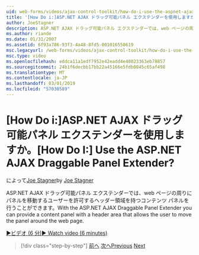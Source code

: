 ```yaml
---
uid: web-forms/videos/ajax-control-toolkit/how-do-i-use-the-aspnet-ajax-draggable-panel-extender
title: '[How Do i:]ASP.NET AJAX ドラッグ可能パネル エクステンダーを使用しますか。 | Microsoft Docs'
author: JoeStagner
description: ASP.NET AJAX ドラッグ可能パネル エクステンダーでは、web ページの周りにパネルを移動するユーザーを許可するヘッダー領域を持つコンテンツ パネルを行うことができます。
ms.author: riande
ms.date: 01/31/2007
ms.assetid: 6f93a786-93f3-4a48-8fd5-001016550619
msc.legacyurl: /web-forms/videos/ajax-control-toolkit/how-do-i-use-the-aspnet-ajax-draggable-panel-extender
msc.type: video
ms.openlocfilehash: eddca11a1edf7952e42eadd4e40023363eb78857
ms.sourcegitcommit: 24b1f6decbb17bb22a45166e5fdb0845c65af498
ms.translationtype: MT
ms.contentlocale: ja-JP
ms.lasthandoff: 03/01/2019
ms.locfileid: "57030589"
---
```

<a name="how-do-i-use-the-aspnet-ajax-draggable-panel-extender"></a><span data-ttu-id="e4bbf-104">[How Do i:]ASP.NET AJAX ドラッグ可能パネル エクステンダーを使用しますか。</span><span class="sxs-lookup"><span data-stu-id="e4bbf-104">[How Do I:] Use the ASP.NET AJAX Draggable Panel Extender?</span></span>
====================
<span data-ttu-id="e4bbf-105">によって[Joe Stagner](https://github.com/JoeStagner)</span><span class="sxs-lookup"><span data-stu-id="e4bbf-105">by [Joe Stagner](https://github.com/JoeStagner)</span></span>

<span data-ttu-id="e4bbf-106">ASP.NET AJAX ドラッグ可能パネル エクステンダーでは、web ページの周りにパネルを移動するユーザーを許可するヘッダー領域を持つコンテンツ パネルを行うことができます。</span><span class="sxs-lookup"><span data-stu-id="e4bbf-106">With the ASP.NET AJAX Draggable Panel Extender you can provide a content panel with a header area that allows the user to move the panel around the web page.</span></span>

[<span data-ttu-id="e4bbf-107">&#9654;ビデオ (6 分)</span><span class="sxs-lookup"><span data-stu-id="e4bbf-107">&#9654; Watch video (6 minutes)</span></span>](https://channel9.msdn.com/Blogs/ASP-NET-Site-Videos/how-do-i-use-the-aspnet-ajax-draggable-panel-extender)

> [!div class="step-by-step"]
> <span data-ttu-id="e4bbf-108">[前へ](how-do-i-use-the-aspnet-ajax-collapsable-panel-extender.md)
> [次へ](how-do-i-use-the-aspnet-ajax-dynamicpopulate-extender.md)</span><span class="sxs-lookup"><span data-stu-id="e4bbf-108">[Previous](how-do-i-use-the-aspnet-ajax-collapsable-panel-extender.md)
[Next](how-do-i-use-the-aspnet-ajax-dynamicpopulate-extender.md)</span></span>
